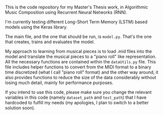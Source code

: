 This is the code repository for my Master's Thesis work, in Algorithmic Music Composition using Recurrent Neural Networks (RNN).

I'm currently testing different Long-Short Term Memory (LSTM) based models using the Keras library.

The main file, and the one that should be run, is `model.py`. That's the one that creates, trains and evaluates the model.

My approach to learning from musical pieces is to load .mid files into the model and translate the musical pieces to a "piano roll" like representation. All the necessary functions are contained within the `dataUtils.py` file. This file includes helper functions to convert from the MIDI format to a binary time discretized (what I call "piano roll" format) and the other way around, it also provides functions to reduce the size of the data considerably without losing much detail, mainly for performance purposes.

If you intend to use this code, please make sure you change the relevant variables in this code (namely `dataset_path` and `test_path`) that I have hardcoded to fulfill my needs (my apologies, I plan to switch to a better solution soon). 
